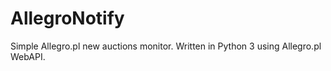 # AllegroNotify
Simple Allegro.pl new auctions monitor.
Written in Python 3 using Allegro.pl WebAPI.
